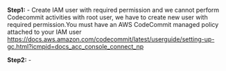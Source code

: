 
**Step1:** - Create IAM user with required permission and we cannot perform Codecommit activities with root user, we have to create new user with required permission.You must have an AWS CodeCommit managed policy attached to your IAM user
https://docs.aws.amazon.com/codecommit/latest/userguide/setting-up-gc.html?icmpid=docs_acc_console_connect_np

**Step2:** - 
